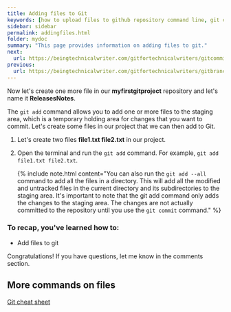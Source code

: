 ```yaml
---
title: Adding files to Git
keywords: [how to upload files to github repository command line, git commit, git add, git add file example, git add folder, git add file command, git add file to commit, git add all]
sidebar: sidebar
permalink: addingfiles.html
folder: mydoc
summary: "This page provides information on adding files to git."
next:
  url: https://beingtechnicalwriter.com/gitfortechnicalwriters/gitcommit.html
previous:
  url: https://beingtechnicalwriter.com/gitfortechnicalwriters/gitbranches.html
---
```


Now let's create one more file in our **myfirstgitproject** repository and let's name it **ReleasesNotes**.


The `git add` command allows you to add one or more files to the staging area, which is a temporary holding area for changes that you want to commit. Let's create some files in our project that we can then add to Git.

1. Let's create two files **file1.txt file2.txt** in our project.
2. Open the terminal and run the `git add` command. For example, `git add file1.txt file2.txt`. 

    {% include note.html content="You can also run the `git add --all` command to add all the files in a directory. This will add all the modified and untracked files in the current directory and its subdirectories to the staging area. It's important to note that the git add command only adds the changes to the staging area. The changes are not actually committed to the repository until you use the `git commit` command." %}


### To recap, you've learned how to:
* Add files to git

Congratulations! 
If you have questions, let me know in the comments section.

## More commands on files
[Git cheat sheet](/cheatsheet.md)
